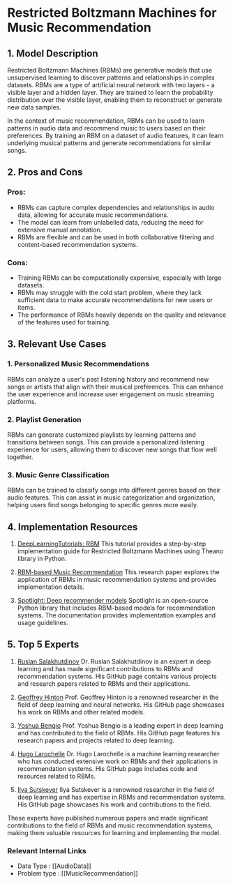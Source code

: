 # Restricted Boltzmann Machines for Music Recommendation

## 1. Model Description
Restricted Boltzmann Machines (RBMs) are generative models that use unsupervised learning to discover patterns and relationships in complex datasets. RBMs are a type of artificial neural network with two layers - a visible layer and a hidden layer. They are trained to learn the probability distribution over the visible layer, enabling them to reconstruct or generate new data samples.

In the context of music recommendation, RBMs can be used to learn patterns in audio data and recommend music to users based on their preferences. By training an RBM on a dataset of audio features, it can learn underlying musical patterns and generate recommendations for similar songs.

## 2. Pros and Cons

### Pros:
- RBMs can capture complex dependencies and relationships in audio data, allowing for accurate music recommendations.
- The model can learn from unlabelled data, reducing the need for extensive manual annotation.
- RBMs are flexible and can be used in both collaborative filtering and content-based recommendation systems.

### Cons:
- Training RBMs can be computationally expensive, especially with large datasets.
- RBMs may struggle with the cold start problem, where they lack sufficient data to make accurate recommendations for new users or items.
- The performance of RBMs heavily depends on the quality and relevance of the features used for training.

## 3. Relevant Use Cases

### 1. Personalized Music Recommendations
RBMs can analyze a user's past listening history and recommend new songs or artists that align with their musical preferences. This can enhance the user experience and increase user engagement on music streaming platforms.

### 2. Playlist Generation
RBMs can generate customized playlists by learning patterns and transitions between songs. This can provide a personalized listening experience for users, allowing them to discover new songs that flow well together.

### 3. Music Genre Classification
RBMs can be trained to classify songs into different genres based on their audio features. This can assist in music categorization and organization, helping users find songs belonging to specific genres more easily.

## 4. Implementation Resources

1. [DeepLearningTutorials: RBM](http://deeplearning.net/tutorial/rbm.html)
This tutorial provides a step-by-step implementation guide for Restricted Boltzmann Machines using Theano library in Python.

2. [RBM-based Music Recommendation](https://www.ncbi.nlm.nih.gov/pmc/articles/PMC4959514/)
This research paper explores the application of RBMs in music recommendation systems and provides implementation details.

3. [Spotlight: Deep recommender models](https://maciejkula.github.io/spotlight/)
Spotlight is an open-source Python library that includes RBM-based models for recommendation systems. The documentation provides implementation examples and usage guidelines.

## 5. Top 5 Experts

1. [Ruslan Salakhutdinov](https://github.com/rsalakhu)
   Dr. Ruslan Salakhutdinov is an expert in deep learning and has made significant contributions to RBMs and recommendation systems. His GitHub page contains various projects and research papers related to RBMs and their applications.

2. [Geoffrey Hinton](https://github.com/geoffhinton)
   Prof. Geoffrey Hinton is a renowned researcher in the field of deep learning and neural networks. His GitHub page showcases his work on RBMs and other related models.

3. [Yoshua Bengio](https://github.com/yoshuabengio)
   Prof. Yoshua Bengio is a leading expert in deep learning and has contributed to the field of RBMs. His GitHub page features his research papers and projects related to deep learning.

4. [Hugo Larochelle](https://github.com/larochelle)
   Dr. Hugo Larochelle is a machine learning researcher who has conducted extensive work on RBMs and their applications in recommendation systems. His GitHub page includes code and resources related to RBMs.

5. [Ilya Sutskever](https://github.com/ilyasu)
   Ilya Sutskever is a renowned researcher in the field of deep learning and has expertise in RBMs and recommendation systems. His GitHub page showcases his work and contributions to the field.

These experts have published numerous papers and made significant contributions to the field of RBMs and music recommendation systems, making them valuable resources for learning and implementing the model.


 ### Relevant Internal Links
- Data Type : [[AudioData]]
- Problem type : [[MusicRecommendation]]
